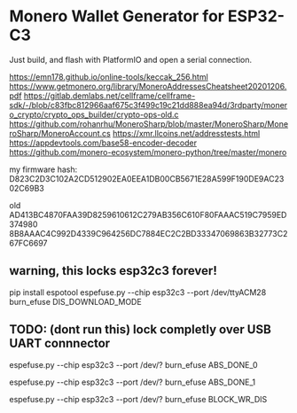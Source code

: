 # Monero Wallet Generator for ESP32-C3

Just build, and flash with PlatformIO and open a serial connection.

https://emn178.github.io/online-tools/keccak_256.html
https://www.getmonero.org/library/MoneroAddressesCheatsheet20201206.pdf
https://gitlab.demlabs.net/cellframe/cellframe-sdk/-/blob/c83fbc812966aaf675c3f499c19c21dd888ea94d/3rdparty/monero_crypto/crypto_ops_builder/crypto-ops-old.c
https://github.com/rohanrhu/MoneroSharp/blob/master/MoneroSharp/MoneroSharp/MoneroAccount.cs
https://xmr.llcoins.net/addresstests.html
https://appdevtools.com/base58-encoder-decoder
https://github.com/monero-ecosystem/monero-python/tree/master/monero

my firmware hash:
D823C2D3C102A2CD512902EA0EEA1DB00CB5671E28A599F190DE9AC2302C69B3

old
AD413BC4870FAA39D8259610612C279AB356C610F80FAAAC519C7959ED374980
8B8AAAC4C992D4339C964256DC7884EC2C2BD33347069863B32773C267FC6697

## warning, this locks esp32c3 forever!

pip install espotool
espefuse.py --chip esp32c3 --port /dev/ttyACM28 burn_efuse DIS_DOWNLOAD_MODE

## TODO: (dont run this) lock completly over USB UART connnector

espefuse.py --chip esp32c3 --port /dev/? burn_efuse ABS_DONE_0

espefuse.py --chip esp32c3 --port /dev/? burn_efuse ABS_DONE_1

espefuse.py --chip esp32c3 --port /dev/? burn_efuse BLOCK_WR_DIS
